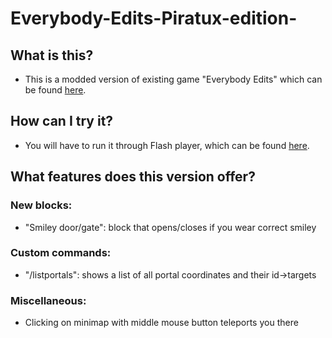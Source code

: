 # Everybody-Edits-Piratux-edition-

## What is this?
- This is a modded version of existing game "Everybody Edits" which can be found
[here](https://everybodyedits.com/).

## How can I try it?
- You will have to run it through Flash player, which can be found [here](https://github.com/Seb-135/ee-offline/releases/tag/v1.0).

## What features does this version offer?
### New blocks: 
- "Smiley door/gate": block that opens/closes if you wear correct smiley

### Custom commands:
- "/listportals": shows a list of all portal coordinates and their id->targets

### Miscellaneous:
- Clicking on minimap with middle mouse button teleports you there
